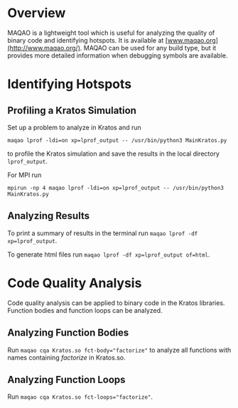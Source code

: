 # Overview
MAQAO is a lightweight tool which is useful for analyzing the quality of binary code and identifying hotspots. It is available at [www.maqao.org](http://www.maqao.org/). MAQAO can be used for any build type, but it provides more detailed information when debugging symbols are available.

# Identifying Hotspots

## Profiling a Kratos Simulation
Set up a problem to analyze in Kratos and run

`maqao lprof -ldi=on xp=lprof_output -- /usr/bin/python3 MainKratos.py`

to profile the Kratos simulation and save the results in the local directory `lprof_output`.

For MPI run

`mpirun -np 4 maqao lprof -ldi=on xp=lprof_output -- /usr/bin/python3 MainKratos.py`

## Analyzing Results
To print a summary of results in the terminal run `maqao lprof -df xp=lprof_output`.

To generate html files run `maqao lprof -df xp=lprof_output of=html`.

# Code Quality Analysis

Code quality analysis can be applied to binary code in the Kratos libraries. Function bodies and function loops can be analyzed.

## Analyzing Function Bodies

Run `maqao cqa Kratos.so fct-body="factorize"` to analyze all functions with names containing _factorize_ in Kratos.so.

## Analyzing Function Loops

Run `maqao cqa Kratos.so fct-loops="factorize"`.
